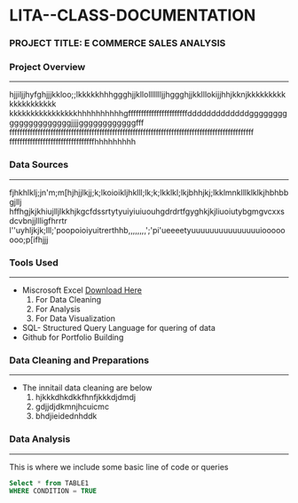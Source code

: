 # LITA--CLASS-DOCUMENTATION

### PROJECT TITLE: E COMMERCE SALES ANALYSIS 

### Project Overview
---
hjjiljjhyfghjjjkkloo;;lkkkkkhhhggghjjkllollllllljjhggghjjkklllokijjhhjkknjkkkkkkkkkkkkkkkkkkkk
kkkkkkkkkkkkkkkkhhhhhhhhhhgfffffffffffffffffffffffdddddddddddddgggggggggggggggggggggjjjjggggggggggggfff
fffffffffffffffffffffffffffffffffffffffffffffffffffffffffffffffffffffffffffffffffffffffffffffff
fffffffffffffffffffffffffffffffffhhhhhhhhh

### Data Sources
---
fjhkhlklj;jn'm;m[hjhjjlkjj;k;lkoioikljhklll;lk;k;lkklkl;lkjbhhjkj;lkklmnklllklklkjhbhbbgjllj
hffhgjkjkhiujlljlkkhjkgcfdssrtytyuiyiuiuouhgdrdrtfgyghkjkjliuoiutybgmgvcxxsdcvbnjjllligfhrrtr
l''uyhljkjk;lll;'poopoioiyuitrerthhb,,,,,,,,';'pi'ueeeetyuuuuuuuuuuuuuuuioooooooo;p[ifhjjj

### Tools Used
---
- Miscrosoft Excel [Download Here](https://www.microsoft.com)
   1. For Data Cleaning
   2. For Analysis
   3. For Data Visualization
- SQL- Structured Query Language for quering of data
- Github for Portfolio Building


### Data Cleaning and Preparations 
---
- The innitail data cleaning are below
  1. hjkkkdhkdkkfhnfjkkkdjdmdj
  2. gdjjdjdkmnjhcuicmc
  3. bhdjieidednhddk
 
### Data Analysis
---
This is where we include some basic line of code or queries 

```SQL
Select * from TABLE1
WHERE CONDITION = TRUE
```
